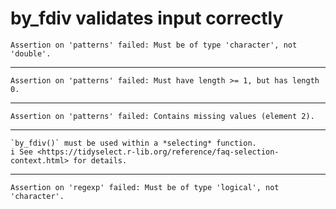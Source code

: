 # by_fdiv validates input correctly

    Assertion on 'patterns' failed: Must be of type 'character', not 'double'.

---

    Assertion on 'patterns' failed: Must have length >= 1, but has length 0.

---

    Assertion on 'patterns' failed: Contains missing values (element 2).

---

    `by_fdiv()` must be used within a *selecting* function.
    i See <https://tidyselect.r-lib.org/reference/faq-selection-context.html> for details.

---

    Assertion on 'regexp' failed: Must be of type 'logical', not 'character'.

